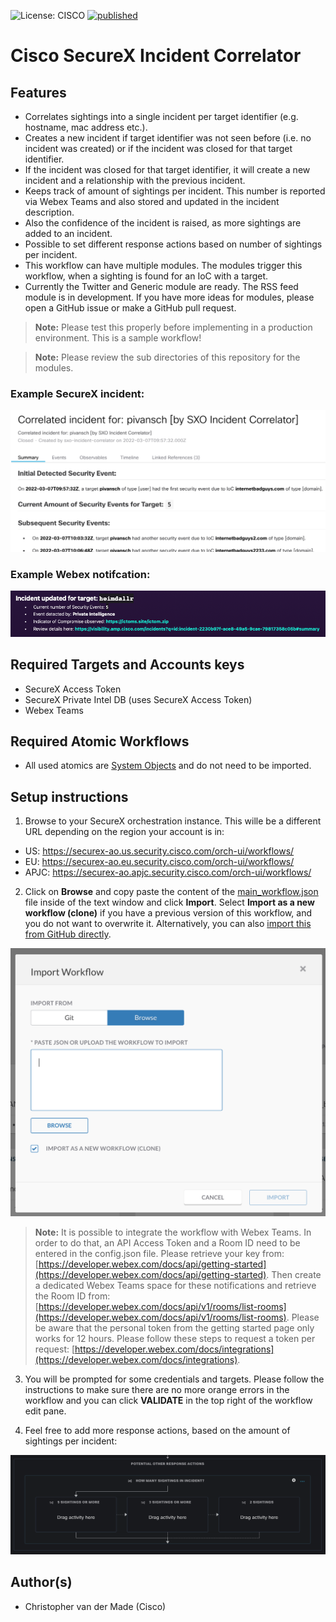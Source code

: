 ![License: CISCO](https://img.shields.io/badge/License-CISCO-blue.svg)
[![published](https://static.production.devnetcloud.com/codeexchange/assets/images/devnet-published.svg)](https://developer.cisco.com/codeexchange/github/repo/chrivand/securex_incident_correlator)

# Cisco SecureX Incident Correlator

## Features
* Correlates sightings into a single incident per target identifier (e.g. hostname, mac address etc.).
* Creates a new incident if target identifier was not seen before (i.e. no incident was created) or if the incident was closed for that target identifier.
* If the incident was closed for that target identifier, it will create a new incident and a relationship with the previous incident.
* Keeps track of amount of sightings per incident. This number is reported via Webex Teams and also stored and updated in the incident description. 
* Also the confidence of the incident is raised, as more sightings are added to an incident.
* Possible to set different response actions based on number of sightings per incident.
* This workflow can have multiple modules. The modules trigger this workflow, when a sighting is found for an IoC with a target.
* Currently the Twitter and Generic module are ready. The RSS feed module is in development. If you have more ideas for modules, please open a GitHub issue or make a GitHub pull request. 

> **Note:** Please test this properly before implementing in a production environment. This is a sample workflow! 

> **Note:** Please review the sub directories of this repository for the modules.

### Example SecureX incident:
![](screenshots/example_incident.png)

### Example Webex notifcation:
![](screenshots/example_webex.png)

## Required Targets and Accounts keys
- SecureX Access Token
- SecureX Private Intel DB (uses SecureX Access Token)
- Webex Teams

## Required Atomic Workflows
- All used atomics are [System Objects](https://ciscosecurity.github.io/sxo-05-security-workflows/atomics/system) and do not need to be imported.

## Setup instructions

1. Browse to your SecureX orchestration instance. This wille be a different URL depending on the region your account is in: 

* US: https://securex-ao.us.security.cisco.com/orch-ui/workflows/
* EU: https://securex-ao.eu.security.cisco.com/orch-ui/workflows/
* APJC: https://securex-ao.apjc.security.cisco.com/orch-ui/workflows/

2. Click on **Browse** and copy paste the content of the [main_workflow.json](https://raw.githubusercontent.com/chrivand/securex_incident_correlator/main/main_workflow.json) file inside of the text window and click **Import**. Select **Import as a new workflow (clone)** if you have a previous version of this workflow, and you do not want to overwrite it. Alternatively, you can also [import this from GitHub directly](https://ciscosecurity.github.io/sxo-05-security-workflows/importing).

![](screenshots/copy-paste.png)

> **Note:**  It is possible to integrate the workflow with Webex Teams. In order to do that, an API Access Token and a Room ID need to be entered in the config.json file. Please retrieve your key from: [https://developer.webex.com/docs/api/getting-started](https://developer.webex.com/docs/api/getting-started). Then create a dedicated Webex Teams space for these notifications and retrieve the Room ID from: [https://developer.webex.com/docs/api/v1/rooms/list-rooms](https://developer.webex.com/docs/api/v1/rooms/list-rooms). Please be aware that the personal token from the getting started page only works for 12 hours. Please follow these steps to request a token per request: [https://developer.webex.com/docs/integrations](https://developer.webex.com/docs/integrations).

3. You will be prompted for some credentials and targets. Please follow the instructions to make sure there are no more orange errors in the workflow and you can click **VALIDATE** in the top right of the workflow edit pane.

4. Feel free to add more response actions, based on the amount of sightings per incident:

![](screenshots/response_actions.png)

## Author(s)

* Christopher van der Made (Cisco)
